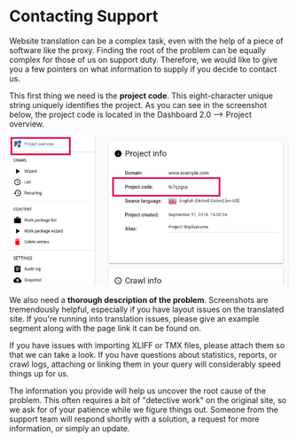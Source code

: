 # Contacting Support

Website translation can be a complex task, even with the help of a piece of software like the proxy. Finding the root of the problem can be equally complex for those of us on support duty. Therefore, we would like to give you a few pointers on what information to supply if you decide to contact us.

This first thing we need is the **project code**. This eight-character unique string uniquely identifies the project. As you can see in the screenshot below, the project code is located in the Dashboard 2.0 --> Project overview.

![The project code can be found easiest from the browser Address Bar](../img/ProjectCode.png )

We also need a **thorough description of the problem**.  Screenshots are tremendously helpful, especially if you have layout issues on the translated site. If you're running into translation issues, please give an example segment along with the page link it can be found on.

If you have issues with importing XLIFF or TMX files, please attach them so that we can take a look. If you have questions about statistics, reports, or crawl logs, attaching or linking them in your query will considerably speed things up for us.

The information you provide will help us uncover the root cause of the problem. This often requires a bit of "detective work" on the original site, so we ask for of your patience while we figure things out. Someone from the support team will respond shortly with a solution, a request for more information, or simply an update.
